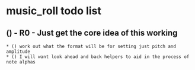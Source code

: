 # music_roll todo list

## () - R0 - Just get the core idea of this working
    * () work out what the format will be for setting just pitch and amplitude
    * () I will want look ahead and back helpers to aid in the process of note alphas

